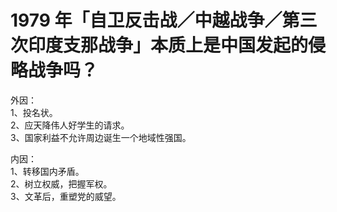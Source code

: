 # 1979 年「自卫反击战／中越战争／第三次印度支那战争」本质上是中国发起的侵略战争吗？

外因：  
1、投名状。  
2、应天降伟人好学生的请求。  
3、国家利益不允许周边诞生一个地域性强国。  

内因：  
1、转移国内矛盾。  
2、树立权威，把握军权。  
3、文革后，重塑党的威望。